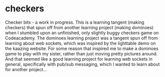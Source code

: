 checkers
========

Checker bits - a work in progress.  This is a learning tangent (making checkers) 
that spun off from another learning project (making dominoes) when I stumbled upon 
an unfinished, only slightly buggy checkers game on Codeacademy.  The dominoes 
learning project was a tangent spun off from learning about web sockets, which was
inspired by the lighttable demo on the kaazing website.  For some reason that
inspired me to make a dominoes game to play with my sister, rather than just moving
pretty pictures around.  And that seemed like a good learning project for learning
web sockets in general, specifically with pub/sub messaging, which I wanted to 
learn about for another project...
